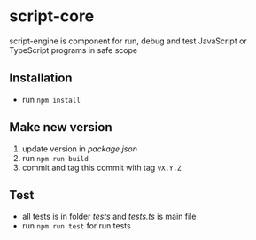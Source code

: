 script-core
===========

script-engine is component for run, debug and test JavaScript or TypeScript programs in safe scope

Installation
------------

- run `npm install`

Make new version
----------------

1) update version in *package.json*
2) run `npm run build`
3) commit and tag this commit with tag `vX.Y.Z` 

Test
----

- all tests is in folder *tests* and *tests.ts* is main file
- run `npm run test` for run tests
